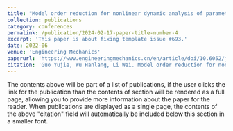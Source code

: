 ```yaml
---
title: "Model order reduction for nonlinear dynamic analysis of parameterized curved beam structures based on Isogeometric analysis"
collection: publications
category: conferences
permalink: /publication/2024-02-17-paper-title-number-4
excerpt: 'This paper is about fixing template issue #693.'
date: 2022-06
venue: 'Engineering Mechanics'
paperurl: 'https://www.engineeringmechanics.cn/en/article/doi/10.6052/j.issn.1000-4750.2021.04.0285'
citation: 'Guo Yujie, Wu Hanlang, Li Wei. Model order reduction for nonlinear dynamic analysis of parameterized curved beam structures based on Isogeometric analysis[J]. Engineering mechanics. doi 10.6052/j.issn.1000-4750.2021.04.0285'
---
```


The contents above will be part of a list of publications, if the user clicks the link for the publication than the contents of section will be rendered as a full page, allowing you to provide more information about the paper for the reader. When publications are displayed as a single page, the contents of the above "citation" field will automatically be included below this section in a smaller font.
